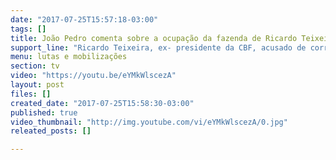 ```yaml
---
date: "2017-07-25T15:57:18-03:00"
tags: []
title: João Pedro comenta sobre a ocupação da fazenda de Ricardo Teixeira
support_line: "Ricardo Teixeira, ex- presidente da CBF, acusado de corrupção."
menu: lutas e mobilizações
section: tv
video: "https://youtu.be/eYMkWlscezA"
layout: post
files: []
created_date: "2017-07-25T15:58:30-03:00"
published: true
video_thumbnail: "http://img.youtube.com/vi/eYMkWlscezA/0.jpg"
releated_posts: []

---
```

